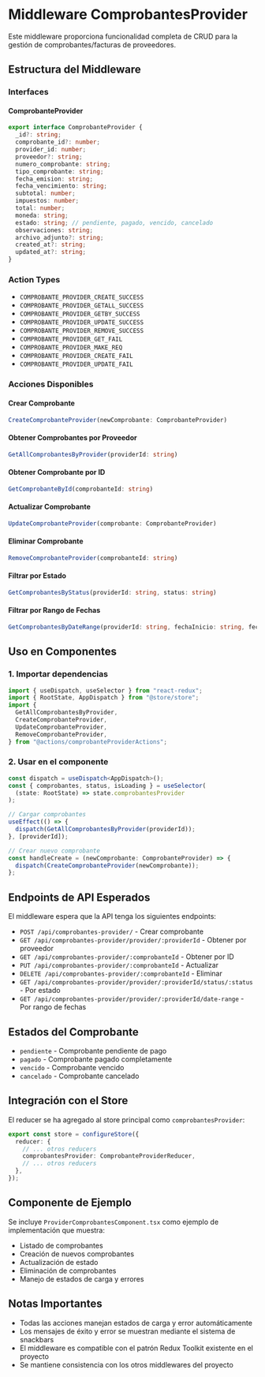 # Middleware ComprobantesProvider

Este middleware proporciona funcionalidad completa de CRUD para la gestión de comprobantes/facturas de proveedores.

## Estructura del Middleware

### Interfaces

#### ComprobanteProvider
```typescript
export interface ComprobanteProvider {
  _id?: string;
  comprobante_id?: number;
  provider_id: number;
  proveedor?: string;
  numero_comprobante: string;
  tipo_comprobante: string;
  fecha_emision: string;
  fecha_vencimiento: string;
  subtotal: number;
  impuestos: number;
  total: number;
  moneda: string;
  estado: string; // pendiente, pagado, vencido, cancelado
  observaciones: string;
  archivo_adjunto?: string;
  created_at?: string;
  updated_at?: string;
}
```

### Action Types

- `COMPROBANTE_PROVIDER_CREATE_SUCCESS`
- `COMPROBANTE_PROVIDER_GETALL_SUCCESS`
- `COMPROBANTE_PROVIDER_GETBY_SUCCESS`
- `COMPROBANTE_PROVIDER_UPDATE_SUCCESS`
- `COMPROBANTE_PROVIDER_REMOVE_SUCCESS`
- `COMPROBANTE_PROVIDER_GET_FAIL`
- `COMPROBANTE_PROVIDER_MAKE_REQ`
- `COMPROBANTE_PROVIDER_CREATE_FAIL`
- `COMPROBANTE_PROVIDER_UPDATE_FAIL`

### Acciones Disponibles

#### Crear Comprobante
```typescript
CreateComprobanteProvider(newComprobante: ComprobanteProvider)
```

#### Obtener Comprobantes por Proveedor
```typescript
GetAllComprobantesByProvider(providerId: string)
```

#### Obtener Comprobante por ID
```typescript
GetComprobanteById(comprobanteId: string)
```

#### Actualizar Comprobante
```typescript
UpdateComprobanteProvider(comprobante: ComprobanteProvider)
```

#### Eliminar Comprobante
```typescript
RemoveComprobanteProvider(comprobanteId: string)
```

#### Filtrar por Estado
```typescript
GetComprobantesByStatus(providerId: string, status: string)
```

#### Filtrar por Rango de Fechas
```typescript
GetComprobantesByDateRange(providerId: string, fechaInicio: string, fechaFin: string)
```

## Uso en Componentes

### 1. Importar dependencias
```typescript
import { useDispatch, useSelector } from "react-redux";
import { RootState, AppDispatch } from "@store/store";
import {
  GetAllComprobantesByProvider,
  CreateComprobanteProvider,
  UpdateComprobanteProvider,
  RemoveComprobanteProvider,
} from "@actions/comprobanteProviderActions";
```

### 2. Usar en el componente
```typescript
const dispatch = useDispatch<AppDispatch>();
const { comprobantes, status, isLoading } = useSelector(
  (state: RootState) => state.comprobantesProvider
);

// Cargar comprobantes
useEffect(() => {
  dispatch(GetAllComprobantesByProvider(providerId));
}, [providerId]);

// Crear nuevo comprobante
const handleCreate = (newComprobante: ComprobanteProvider) => {
  dispatch(CreateComprobanteProvider(newComprobante));
};
```

## Endpoints de API Esperados

El middleware espera que la API tenga los siguientes endpoints:

- `POST /api/comprobantes-provider/` - Crear comprobante
- `GET /api/comprobantes-provider/provider/:providerId` - Obtener por proveedor
- `GET /api/comprobantes-provider/:comprobanteId` - Obtener por ID
- `PUT /api/comprobantes-provider/:comprobanteId` - Actualizar
- `DELETE /api/comprobantes-provider/:comprobanteId` - Eliminar
- `GET /api/comprobantes-provider/provider/:providerId/status/:status` - Por estado
- `GET /api/comprobantes-provider/provider/:providerId/date-range` - Por rango de fechas

## Estados del Comprobante

- `pendiente` - Comprobante pendiente de pago
- `pagado` - Comprobante pagado completamente
- `vencido` - Comprobante vencido
- `cancelado` - Comprobante cancelado

## Integración con el Store

El reducer se ha agregado al store principal como `comprobantesProvider`:

```typescript
export const store = configureStore({
  reducer: {
    // ... otros reducers
    comprobantesProvider: ComprobanteProviderReducer,
    // ... otros reducers
  },
});
```

## Componente de Ejemplo

Se incluye `ProviderComprobantesComponent.tsx` como ejemplo de implementación que muestra:

- Listado de comprobantes
- Creación de nuevos comprobantes
- Actualización de estado
- Eliminación de comprobantes
- Manejo de estados de carga y errores

## Notas Importantes

- Todas las acciones manejan estados de carga y error automáticamente
- Los mensajes de éxito y error se muestran mediante el sistema de snackbars
- El middleware es compatible con el patrón Redux Toolkit existente en el proyecto
- Se mantiene consistencia con los otros middlewares del proyecto

